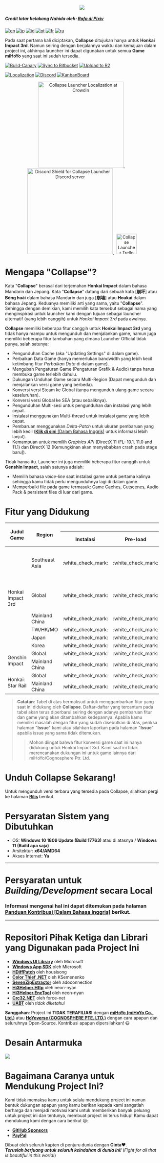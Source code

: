 
<p align="center">
  <img src="https://raw.githubusercontent.com/neon-nyan/CollapseLauncher-Page/main/images/NewBannerv2_color.webp"/>
</p>

##### Credit latar belakang Nahida oleh: [Rafa di Pixiv](https://www.pixiv.net/en/users/3970196)

[![en](https://img.shields.io/badge/README-en-red.svg)](../../README.md)
[![jp](https://img.shields.io/badge/README-jp-red.svg)](README.ja-jp.md)
[![id](https://img.shields.io/badge/README-id-red.svg)](README.id-id.md)
[![pt](https://img.shields.io/badge/README-pt-red.svg)](README.pt-pt.md)
[![fr](https://img.shields.io/badge/README-fr-red.svg)](README.fr-fr.md)
[![ru](https://img.shields.io/badge/README-ru-red.svg)](README.ru-ru.md)

Pada saat pertama kali diciptakan, **Collapse** ditujukan hanya untuk **Honkai Impact 3rd**. Namun seiring dengan berjalannya waktu dan kemajuan dalam project ini, akhirnya launcher ini dapat digunakan untuk semua **Game miHoYo** yang saat ini sudah tersedia.

[![Build-Canary](https://github.com/neon-nyan/Collapse/actions/workflows/build.yml/badge.svg?branch=main)](https://github.com/neon-nyan/Collapse/actions/workflows/build.yml)
[![Sync to Bitbucket](https://github.com/neon-nyan/CollapseLauncher-ReleaseRepo/actions/workflows/sync-to-bitbucket.yml/badge.svg)](https://github.com/neon-nyan/CollapseLauncher-ReleaseRepo/actions/workflows/sync-to-bitbucket.yml)
[![Upload to R2](https://github.com/neon-nyan/CollapseLauncher-ReleaseRepo/actions/workflows/upload-to-r2.yml/badge.svg)](https://github.com/neon-nyan/CollapseLauncher-ReleaseRepo/actions/workflows/upload-to-r2.yml)


[![Localization](https://img.shields.io/badge/Localization-Transifex-blue)](https://explore.transifex.com/collapse-launcher/collapse-mainapp/)
[![Discord](https://img.shields.io/badge/Join_Community-Discord-5865F2)](https://discord.gg/vJd2exaS7j)
[![KanbanBoard](https://img.shields.io/badge/Kanban_Board-Trello-white)](https://trello.com/b/rsqrnn15/collapse-launcher-tracker)

<p align="center">
    <a href="https://explore.transifex.com/collapse-launcher/collapse-mainapp/" target="_blank">
       <img src="https://upload.wikimedia.org/wikipedia/commons/f/f7/Transifex_logo.svg" alt="Collapse Launcher Localization at Crowdin" Width=280/>
	</a>
    &nbsp;
    <a href="https://discord.gg/vJd2exaS7j" target="_blank">
        <img src="https://discordapp.com/api/guilds/1116150300324139131/widget.png?style=banner2" alt="Discord Shield for Collapse Launcher Discord server" Width=280/>
    </a>
    &nbsp;
    <a href="https://trello.com/b/rsqrnn15/collapse-launcher-tracker" target="_blank">
        <img src="https://cdn.discordapp.com/attachments/593053443761897482/1137795596191797318/logo-gradient-white-trello.svg" alt="Collapse Launcher Trello board" Height=66/>
    </a>
</p>

# Mengapa "Collapse"?
Kata "**Collapse**" berasal dari terjemahan **Honkai Impact** dalam bahasa Mandarin dan Jepang. Kata "**Collapse**" datang dari sebuah kata [**崩坏**] atau **Bēng huài** dalam bahasa Mandarin dan juga [**崩壊**] atau **Houkai** dalam bahasa Jepang. Keduanya memiliki arti yang sama, yaitu "**Collapse**". Sehingga dengan demikian, kami memilih kata tersebut sebagai nama yang menginspirasi untuk launcher kami dengan tujuan sebagai launcher alternatif (yang lebih canggih) untuk *Honkai Impact 3rd* pada awalnya.

**Collapse** memiliki beberapa fitur canggih untuk **Honkai Impact 3rd** yang tidak hanya mampu untuk mengunduh dan menjalankan game, namun juga memiliki beberapa fitur tambahan yang dimana Launcher Official tidak punya, salah satunya:
* Pengunduhan Cache (aka "Updating Settings" di dalam game).
* Perbaikan Data Game (hanya memerlukan bandwidth yang lebih kecil ketimbang fitur *Perbaikan Data* di dalam game).
* Mengubah Pengaturan Game (Pengaturan Grafik & Audio) tanpa harus membuka game terlebih dahulu.
* Dukungan Unduhan Game secara Multi-Region (Dapat mengunduh dan menjalankan versi game yang berbeda).
* Konversi versi Steam ke Global (tanpa mengunduh ulang game secara keseluruhan).
* Konversi versi Global ke SEA (atau sebaliknya).
* Pengunduhan Multi-sesi untuk pengunduhan dan instalasi yang lebih cepat.
* Instalasi menggunakan Multi-thread untuk instalasi game yang lebih cepat.
* Pembaruan menggunakan *Delta-Patch* untuk ukuran pembaruan yang lebih kecil ([**Klik di sini** [Dalam Bahasa Inggris]](https://github.com/neon-nyan/CollapseLauncher/wiki/Update-Game-Region-with-Delta-Patch) untuk informasi lebih lanjut).
* Kemampuan untuk memilih *Graphics API* (DirectX 11 (FL: 10.1, 11.0 and 11.1) dan DirectX 12 [Kemungkinan akan menyebabkan crash pada stage baru]).

Tidak hanya itu. Launcher ini juga memiliki beberapa fitur canggih untuk **Genshin Impact**, salah satunya adalah:
* Memilih bahasa *voice-line* saat instalasi game untuk pertama kalinya sehingga kamu tidak perlu mengunduhnya lagi di dalam game.
* Memperbaiki file pada game termasuk: Game Caches, Cutscenes, Audio Pack & persistent files di luar dari game.

# Fitur yang Didukung
<table>
  <thead>
    <tr>
      <th rowspan="2">Judul Game</th>
      <th rowspan="2">Region</th>
      <th colspan="7">Fitur-fitur</th>
    </tr>
    <tr>
      <th>Instalasi</th>
      <th>Pre-load</th>
      <th>Pembaruan</th>
      <th>Perbaikan Game</th>
      <th>Pembaruan Cache</th>
      <th>Pengaturan Game</th>
      <th>Konversi Region Game</th>
    </tr>
  </thead>
  <tbody>
    <tr>
      <td rowspan="6">Honkai Impact 3rd</td>
      <td>Southeast Asia</td>
      <td>:white_check_mark:</td>
      <td>:white_check_mark:</td>
      <td>:white_check_mark: (Pembaruan dengan metode Normal dan Delta-patch tersedia)</td>
      <td>:white_check_mark:</td>
      <td>:white_check_mark:</td>
      <td>:white_check_mark:</td>
      <td>:white_check_mark: <br> (Dari SEA -&gt; Global) </td>
    </tr>
    <tr>
      <td>Global</td>
      <td>:white_check_mark:</td>
      <td>:white_check_mark:</td>
      <td>:white_check_mark: (Pembaruan dengan metode Normal dan Delta-patch tersedia)</td>
      <td>:white_check_mark:</td>
      <td>:white_check_mark:</td>
      <td>:white_check_mark:</td>
      <td>:white_check_mark: <br> (Dari Steam -&gt; Global) <br> (Dari Global -&gt; SEA) </td>
    </tr>
    <tr>
      <td>Mainland China</td>
      <td>:white_check_mark:</td>
      <td>:white_check_mark:</td>
      <td>:white_check_mark:</td>
      <td>:white_check_mark:</td>
      <td>:white_check_mark:</td>
      <td>:white_check_mark:</td>
      <td>N/A</td>
    </tr>
    <tr>
      <td>TW/HK/MO</td>
      <td>:white_check_mark:</td>
      <td>:white_check_mark:</td>
      <td>:white_check_mark:</td>
      <td>:white_check_mark:</td>
      <td>:white_check_mark:</td>
      <td>:white_check_mark:</td>
      <td>N/A</td>
    </tr>
    <tr>
      <td>Japan</td>
      <td>:white_check_mark:</td>
      <td>:white_check_mark:</td>
      <td>:white_check_mark:</td>
      <td>:white_check_mark:</td>
      <td>:white_check_mark:</td>
      <td>:white_check_mark:</td>
      <td>N/A</td>
    </tr>
    <tr>
      <td>Korea</td>
      <td>:white_check_mark:</td>
      <td>:white_check_mark:</td>
      <td>:white_check_mark:</td>
      <td>:white_check_mark:</td>
      <td>:white_check_mark:</td>
      <td>:white_check_mark:</td>
      <td>N/A</td>
    </tr>
    <tr>
      <td rowspan="2">Genshin Impact</td>
      <td>Global</td>
      <td>:white_check_mark:</td>
      <td>:white_check_mark:</td>
      <td>:white_check_mark:</td>
      <td>:white_check_mark:</td>
      <td>N/A</td>
      <td>:white_check_mark:</td>
      <td>N/A</td>
    </tr>
    <tr>
      <td>Mainland China</td>
      <td>:white_check_mark:</td>
      <td>:white_check_mark:</td>
      <td>:white_check_mark:</td>
      <td>:white_check_mark:</td>
      <td>N/A</td>
      <td>:white_check_mark:</td>
      <td>N/A</td>
    </tr>
    <tr>
      <td rowspan="2">Honkai: Star Rail</td>
      <td>Global</td>
      <td>:white_check_mark:</td>
      <td>:white_check_mark:</td>
      <td>:white_check_mark:</td>
      <td>:white_check_mark:</td>
      <td>:white_check_mark:</td>
      <td>:white_check_mark:</td>
      <td>N/A</td>
    </tr>
    <tr>
      <td>Mainland China</td>
      <td>:white_check_mark:</td>
      <td>:white_check_mark:</td>
      <td>:white_check_mark:</td>
      <td>:white_check_mark:</td>
      <td>:white_check_mark:</td>
      <td>:white_check_mark:</td>
      <td>N/A</td>
    </tr>
  </tbody>
</table>

> **Catatan**:
> Tabel di atas bermaksud untuk menggambarkan fitur yang saat ini didukung oleh **Collapse**. Daftar-daftar yang tercantum pada tabel akan terus diperbarui seiring dengan adanya pembaruan fitur dan game yang akan ditambahkan kedepannya. Apabila kamu memiliki masalah dengan fitur yang sudah disebutkan di atas, periksa halaman "**Issue**" kami atau silahkan laporkan pada halaman "**Issue**" apabila issue yang sama tidak ditemukan.
> > Mohon diingat bahwa fitur konversi game saat ini hanya didukung untuk Honkai Impact 3rd. Kami saat ini tidak merencanakan dukungan ini untuk game lainnya dari miHoYo/Cognosphere Ptr. Ltd.

# Unduh Collapse Sekarang!
Untuk mengunduh versi terbaru yang tersedia pada Collapse, silahkan pergi ke halaman [**Rilis**](https://github.com/neon-nyan/CollapseLauncher/releases) berikut.

# Persyaratan Sistem yang Dibutuhkan
- OS: **Windows 10 1809 Update (Build 17763)** atau di atasnya / **Windows 11 (Build apa saja)**
- Arsitektur: **x64/AMD64**
- Akses Internet: **Ya**

***

# Persyaratan untuk *Building/Development* secara Local
### Informasi mengenai hal ini dapat ditemukan pada halaman [**Panduan Kontribusi** [Dalam Bahasa Inggris]](https://github.com/neon-nyan/Collapse/blob/main/CONTRIBUTING.md) berikut.

***

# Repositori Pihak Ketiga dan Librari yang Digunakan pada Project Ini
- [**Windows UI Library**](https://github.com/microsoft/microsoft-ui-xaml) oleh Microsoft
- [**Windows App SDK**](https://github.com/microsoft/WindowsAppSDK) oleh Microsoft
- [**HDiffPatch**](https://github.com/sisong/HDiffPatch) oleh housisong
- [**Color Thief .NET**](https://github.com/neon-nyan/ColorThief) oleh KSemenenko
- [**SevenZipExtractor**](https://github.com/neon-nyan/SevenZipExtractor) oleh adoconnection
- [**Hi3Helper.Http**](https://github.com/neon-nyan/Hi3Helper.Http) oleh neon-nyan
- [**Hi3Helper.EncTool**](https://github.com/neon-nyan/Hi3Helper.EncTool) oleh neon-nyan
- [**Crc32.NET**](https://github.com/neon-nyan/Crc32.NET) oleh force-net
- [**UABT**](https://github.com/neon-nyan/UABT) oleh _tidak diketahui_

**Sanggahan**: Project ini **TIDAK TERAFILIASI** dengan [**miHoYo (miHoYo Co., Ltd.)**](https://www.mihoyo.com/) atau [**HoYoverse (COGNOSPHERE PTE. LTD.)**](https://www.hoyoverse.com/en-us) dengan cara apapun dan seluruhnya Open-Source. Kontribusi apapun dipersilahkan! 😃

# Desain Antarmuka
![](https://raw.githubusercontent.com/neon-nyan/CollapseLauncher-Page/main/images/UI%20Overview%20RC2.webp)

# Bagaimana Caranya untuk Mendukung Project Ini?
Kami tidak memaksa kamu untuk selalu mendukung project ini namun bentuk dukungan apapun yang kamu berikan kepada kami sangatlah berharga dan menjadi motivasi kami untuk memberikan banyak peluang untuk project ini dan tentunya, membuat project ini terus hidup! Kamu dapat mendukung kami dengan cara berikut 😃:
- **[GitHub Sponsors](https://github.com/sponsors/neon-nyan)**
- **[PayPal](https://paypal.me/neonnyan)**

Dibuat oleh seluruh kapten di penjuru dunia dengan **Cinta**❤️.<br/>
**_Teruslah berjuang untuk seluruh keindahan di dunia ini!_** (*Fight for all that is beautiful in this world!*)
